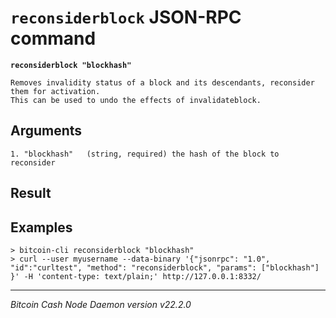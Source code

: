 `reconsiderblock` JSON-RPC command
==================================

**`reconsiderblock "blockhash"`**

```
Removes invalidity status of a block and its descendants, reconsider them for activation.
This can be used to undo the effects of invalidateblock.
```

Arguments
---------

```
1. "blockhash"   (string, required) the hash of the block to reconsider
```

Result
------

Examples
--------

```
> bitcoin-cli reconsiderblock "blockhash"
> curl --user myusername --data-binary '{"jsonrpc": "1.0", "id":"curltest", "method": "reconsiderblock", "params": ["blockhash"] }' -H 'content-type: text/plain;' http://127.0.0.1:8332/
```

***

*Bitcoin Cash Node Daemon version v22.2.0*
